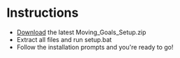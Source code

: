# Instructions
* [Download](https://github.com/armand0e/movinggoals_setup/releases/latest) the latest Moving_Goals_Setup.zip 
* Extract all files and run setup.bat
* Follow the installation prompts and you're ready to go!




